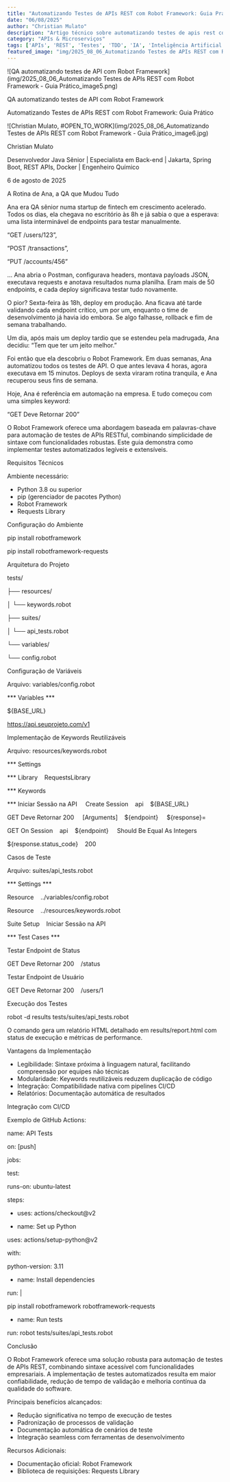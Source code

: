 ```yaml
---
title: "Automatizando Testes de APIs REST com Robot Framework: Guia Prático"
date: "06/08/2025"
author: "Christian Mulato"
description: "Artigo técnico sobre automatizando testes de apis rest com robot framework: guia prático"
category: "APIs & Microserviços"
tags: ['APIs', 'REST', 'Testes', 'TDD', 'IA', 'Inteligência Artificial']
featured_image: "img/2025_08_06_Automatizando Testes de APIs REST com Robot Framework - Guia Prático_featured.jpg"
---
```


![QA automatizando testes de API com Robot Framework](img/2025_08_06_Automatizando Testes de APIs REST com Robot Framework - Guia Prático_image5.png)

QA automatizando testes de API com Robot Framework

Automatizando Testes de APIs REST com Robot Framework: Guia Prático

![Christian Mulato, #OPEN_TO_WORK](img/2025_08_06_Automatizando Testes de APIs REST com Robot Framework - Guia Prático_image6.jpg)

Christian Mulato

Desenvolvedor Java Sênior | Especialista em Back-end | Jakarta, Spring Boot, REST APIs, Docker | Engenheiro Químico

6 de agosto de 2025

A Rotina de Ana, a QA que Mudou Tudo

Ana era QA sênior numa startup de fintech em crescimento acelerado. Todos os dias, ela chegava no escritório às 8h e já sabia o que a esperava: uma lista interminável de endpoints para testar manualmente.

“GET /users/123”,

“POST /transactions”,

“PUT /accounts/456”

… Ana abria o Postman, configurava headers, montava payloads JSON, executava requests e anotava resultados numa planilha. Eram mais de 50 endpoints, e cada deploy significava testar tudo novamente.

O pior? Sexta-feira às 18h, deploy em produção. Ana ficava até tarde validando cada endpoint crítico, um por um, enquanto o time de desenvolvimento já havia ido embora. Se algo falhasse, rollback e fim de semana trabalhando.

Um dia, após mais um deploy tardio que se estendeu pela madrugada, Ana decidiu: “Tem que ter um jeito melhor.”

Foi então que ela descobriu o Robot Framework. Em duas semanas, Ana automatizou todos os testes de API. O que antes levava 4 horas, agora executava em 15 minutos. Deploys de sexta viraram rotina tranquila, e Ana recuperou seus fins de semana.

Hoje, Ana é referência em automação na empresa. E tudo começou com uma simples keyword:

“GET Deve Retornar 200”

O Robot Framework oferece uma abordagem baseada em palavras-chave para automação de testes de APIs RESTful, combinando simplicidade de sintaxe com funcionalidades robustas. Este guia demonstra como implementar testes automatizados legíveis e extensíveis.

Requisitos Técnicos

Ambiente necessário:

- Python 3.8 ou superior
- pip (gerenciador de pacotes Python)
- Robot Framework
- Requests Library

Configuração do Ambiente

pip install robotframework

pip install robotframework-requests

Arquitetura do Projeto

tests/

├── resources/

│   └── keywords.robot

├── suites/

│   └── api_tests.robot

└── variables/

└── config.robot

Configuração de Variáveis

Arquivo: variables/config.robot

*** Variables ***

${BASE_URL}

https://api.seuprojeto.com/v1

Implementação de Keywords Reutilizáveis

Arquivo: resources/keywords.robot

*** Settings

*** Library    RequestsLibrary

*** Keywords

*** Iniciar Sessão na API     Create Session    api    ${BASE_URL}

GET Deve Retornar 200     [Arguments]    ${endpoint}     ${response}=

GET On Session    api    ${endpoint}     Should Be Equal As Integers

${response.status_code}    200

Casos de Teste

Arquivo: suites/api_tests.robot

*** Settings ***

Resource    ../variables/config.robot

Resource    ../resources/keywords.robot

Suite Setup    Iniciar Sessão na API

*** Test Cases ***

Testar Endpoint de Status

GET Deve Retornar 200    /status

Testar Endpoint de Usuário

GET Deve Retornar 200    /users/1

Execução dos Testes

robot -d results tests/suites/api_tests.robot

O comando gera um relatório HTML detalhado em results/report.html com status de execução e métricas de performance.

Vantagens da Implementação

- Legibilidade: Sintaxe próxima à linguagem natural, facilitando compreensão por equipes não técnicas
- Modularidade: Keywords reutilizáveis reduzem duplicação de código
- Integração: Compatibilidade nativa com pipelines CI/CD
- Relatórios: Documentação automática de resultados

Integração com CI/CD

Exemplo de GitHub Actions:

name: API Tests

on: [push]

jobs:

test:

runs-on: ubuntu-latest

steps:

- uses: actions/checkout@v2

- name: Set up Python

uses: actions/setup-python@v2

with:

python-version: 3.11

- name: Install dependencies

run: |

pip install robotframework robotframework-requests

- name: Run tests

run: robot tests/suites/api_tests.robot

Conclusão

O Robot Framework oferece uma solução robusta para automação de testes de APIs REST, combinando sintaxe acessível com funcionalidades empresariais. A implementação de testes automatizados resulta em maior confiabilidade, redução de tempo de validação e melhoria contínua da qualidade do software.

Principais benefícios alcançados:

- Redução significativa no tempo de execução de testes
- Padronização de processos de validação
- Documentação automática de cenários de teste
- Integração seamless com ferramentas de desenvolvimento

Recursos Adicionais:

- Documentação oficial: Robot Framework
- Biblioteca de requisições: Requests Library
